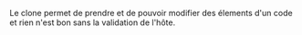 

Le clone permet de prendre et de pouvoir modifier des élements d'un code et rien n'est bon sans la validation de l'hôte.
